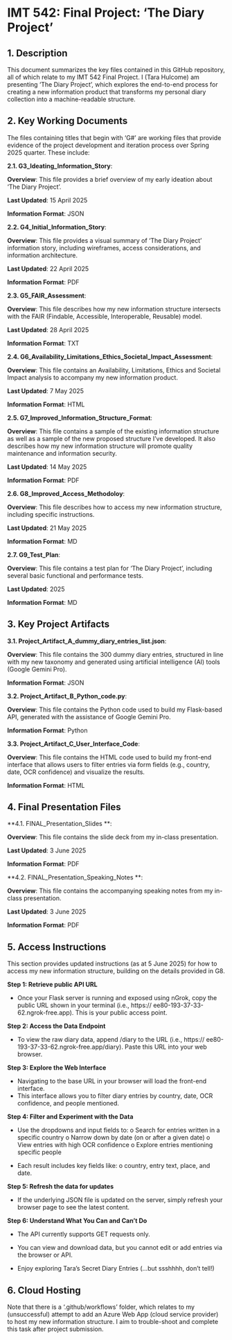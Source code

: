 # **IMT 542: Final Project: ‘The Diary Project’**

## **1. Description**

This document summarizes the key files contained in this GitHub repository, all of which relate to my IMT 542 Final Project. I (Tara Hulcome) am presenting ‘The Diary Project’, which explores the end-to-end process for creating a new information product that transforms my personal diary collection into a machine-readable structure.

## **2. Key Working Documents**

The files containing titles that begin with ‘G#’ are working files that provide evidence of the project development and iteration process over Spring 2025 quarter. These include:

**2.1. G3_Ideating_Information_Story**: 

**Overview**: This file provides a brief overview of my early ideation about ‘The Diary Project’.

**Last Updated**: 15 April 2025

**Information Format**: JSON

**2.2. G4_Initial_Information_Story**:

**Overview**: This file provides a visual summary of ‘The Diary Project’ information story, including wireframes, access considerations, and information architecture.

**Last Updated**: 22 April 2025

**Information Format**: PDF

**2.3. G5_FAIR_Assessment**: 

**Overview**: This file describes how my new information structure intersects with the FAIR (Findable, Accessible, Interoperable, Reusable) model. 

**Last Updated**: 28 April 2025

**Information Format**: TXT

**2.4. G6_Availability_Limitations_Ethics_Societal_Impact_Assessment**: 

**Overview**: This file contains an Availability, Limitations, Ethics and Societal Impact analysis to accompany my new information product.

**Last Updated**: 7 May 2025

**Information Format**: HTML

**2.5. G7_Improved_Information_Structure_Format**: 

**Overview**: This file contains a sample of the existing information structure as well as a sample of the new proposed structure I’ve developed. It also describes how my new information structure will promote quality maintenance and information security.

**Last Updated**: 14 May 2025

**Information Format**: PDF

**2.6. G8_Improved_Access_Methodoloy**: 

**Overview**: This file describes how to access my new information structure, including specific instructions.

**Last Updated**: 21 May 2025

**Information Format**: MD

**2.7. G9_Test_Plan**: 

**Overview**: This file contains a test plan for ‘The Diary Project’, including several basic functional and performance tests.

**Last Updated**: 2025

**Information Format**: MD

## **3. Key Project Artifacts**

**3.1. Project_Artifact_A_dummy_diary_entries_list.json**:  

**Overview**: This file contains the 300 dummy diary entries, structured in line with my new taxonomy and generated using artificial intelligence (AI) tools (Google Gemini Pro).

**Information Format**: JSON

**3.2. Project_Artifact_B_Python_code.py**: 

**Overview**: This file contains the Python code used to build my Flask-based API, generated with the assistance of Google Gemini Pro.

**Information Format**: Python

**3.3. Project_Artifact_C_User_Interface_Code**:

**Overview**: This file contains the HTML code used to build my front-end interface that allows users to filter entries via form fields (e.g., country, date, OCR confidence) and visualize the results.

**Information Format**: HTML

## **4. Final Presentation Files**

**4.1. FINAL_Presentation_Slides **:

**Overview**: This file contains the slide deck from my in-class presentation.

**Last Updated**: 3 June 2025

**Information Format**: PDF

**4.2. FINAL_Presentation_Speaking_Notes **:

**Overview**: This file contains the accompanying speaking notes from my in-class presentation.

**Last Updated**: 3 June 2025

**Information Format**: PDF

## **5. Access Instructions**

This section provides updated instructions (as at 5 June 2025) for how to access my new information structure, building on the details provided in G8.

**Step 1: Retrieve public API URL**

-	Once your Flask server is running and exposed using nGrok, copy the public URL shown in your terminal (i.e., https:// ee80-193-37-33-62.ngrok-free.app). This is your public access point.

**Step 2: Access the Data Endpoint**

-	To view the raw diary data, append /diary to the URL (i.e., https:// ee80-193-37-33-62.ngrok-free.app/diary). Paste this URL into your web browser.

**Step 3: Explore the Web Interface**

-	Navigating to the base URL in your browser will load the front-end interface.
-	This interface allows you to filter diary entries by country, date, OCR confidence, and people mentioned.

**Step 4: Filter and Experiment with the Data**

-	Use the dropdowns and input fields to:
o	Search for entries written in a specific country
o	Narrow down by date (on or after a given date)
o	View entries with high OCR confidence
o	Explore entries mentioning specific people

-	Each result includes key fields like:
o	country, entry text, place, and date.

**Step 5: Refresh the data for updates**

-	If the underlying JSON file is updated on the server, simply refresh your browser page to see the latest content.

**Step 6: Understand What You Can and Can’t Do**

-	The API currently supports GET requests only.

-	You can view and download data, but you cannot edit or add entries via the browser or API.

-	Enjoy exploring Tara’s Secret Diary Entries (…but ssshhhh, don’t tell!)

## **6. Cloud Hosting**

Note that there is a ‘.github/workflows’ folder, which relates to my (unsuccessful) attempt to add an Azure Web App (cloud service provider) to host my new information structure. I aim to trouble-shoot and complete this task after project submission.

